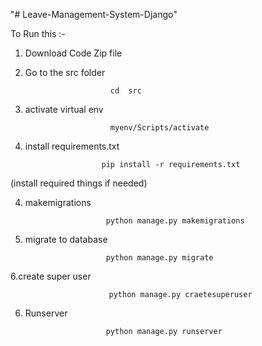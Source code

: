 "# Leave-Management-System-Django" 


To Run this :-

          
          
 1. Download Code Zip file
 
 
 
 2. Go to the src folder
 
                           cd  src
                           
 3. activate  virtual env 
 
                           myenv/Scripts/activate
                           
 3.  install requirements.txt
 
                          pip install -r requirements.txt
 
  (install required things if needed)
  
  
 4. makemigrations
 
                          python manage.py makemigrations
 
 5. migrate to database
 
                          python manage.py migrate
                          
 6.create super user
 
                          python manage.py craetesuperuser
  
 6. Runserver
 
                          python manage.py runserver
